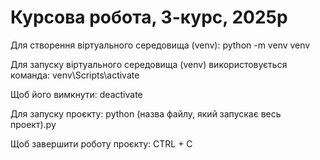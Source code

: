 # Курсова робота, 3-курс, 2025р

Для створення віртуального середовища (venv):
python -m venv venv

Для запуску віртуального середовища (venv) використовується команда:
  venv\Scripts\activate
  
Щоб його вимкнути: 
  deactivate
  
Для запуску проєкту:
  python (назва файлу, який запускає весь проект).py
  
Щоб завершити роботу проєкту:
  CTRL + C
